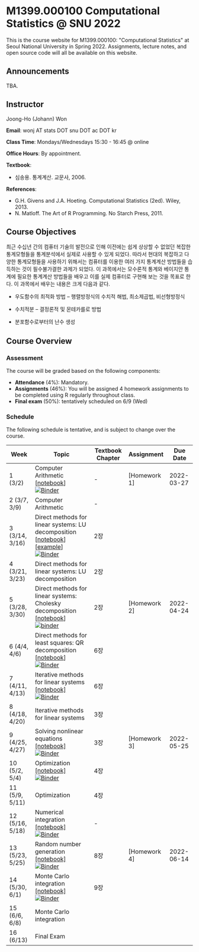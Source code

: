 # M1399.000100 Computational Statistics @ SNU 2022

This is the course website for M1399.000100: "Computational Statistics" at Seoul National University in Spring 2022. Assignments, lecture notes, and open source code will all be available on this website.

## Announcements

TBA.

## Instructor 

Joong-Ho (Johann) Won

**Email**: wonj AT stats DOT snu DOT ac DOT kr

**Class Time**: Mondays/Wednesdays 15:30 - 16:45 @ online

**Office Hours**: By appointment.

**Textbook**: 
- 심송용. 통계계산. 교문사, 2006. 


**References**: 
- G.H. Givens and J.A. Hoeting. Computational Statistics (2ed). Wiley, 2013. 
- N. Matloff. The Art of R Programming. No Starch Press, 2011. 

	
## Course Objectives

최근 수십년 간의 컴퓨터 기술의 발전으로 인해 이전에는 쉽게 상상할 수 없었던 복잡한 통계모형들을 통계분석에서 실제로 사용할 수 있게 되었다. 따라서 현대의 복잡하고 다양한 통계모형들을 사용하기 위해서는 컴퓨터를 이용한 여러 가지 통계계산 방법들을 습득하는 것이 필수불가결한 과제가 되었다. 이 과목에서는 모수론적 통계와 베이지안 통계에 필요한 통계계산 방법들을 배우고 이를 실제 컴퓨터로 구현해 보는 것을 목표로 한다. 이 과목에서 배우는 내용은 크게 다음과 같다.

* 우도함수의 최적화 방법 – 행렬방정식의 수치적 해법, 최소제곱법, 비선형방정식 

* 수치적분 – 결정론적 및 몬테카를로 방법

* 분포함수로부터의 난수 생성 


## Course Overview

### Assessment

The course will be graded based on the following components:

- **Attendance** (4%): Mandatory.
- **Assignments** (46%): You will be assigned 4 homework assignments to be completed using R regularly throughout class. 
- **Final exam** (50%): tentatively scheduled on 6/9 (Wed)

### Schedule

The following schedule is tentative, and is subject to change over the course.

| Week | Topic | Textbook Chapter | Assignment | Due Date |
|---| --- | --- | --- | --- | 
| 1 (3/2)           | Computer Arithmetic [[notebook](./lectures/lecture1/arith.ipynb)] [![Binder](https://mybinder.org/badge_logo.svg)](https://mybinder.org/v2/gh/won-j/M1399_000100-2022spring/HEAD?filepath=lectures%2Flecture1%2Farith.ipynb) | - | [Homework 1]<!--(./homework/hw1.md)--> | 2022-03-27 | 
| 2 (3/7, 3/9)     | Computer Arithmetic | - |  |  |
| 3 (3/14, 3/16)    | Direct methods for linear systems: LU decomposition [[notebook](./lectures/lecture2/gelu.ipynb)] [[example](./lectures/lecture2/gelu.pdf)] [![Binder](https://mybinder.org/badge_logo.svg)](https://mybinder.org/v2/gh/won-j/M1399_000100-2022spring/HEAD?filepath=lectures%2Flecture2%2Fgelu.ipynb) | 2장 |  |  |
| 4 (3/21, 3/23)    | Direct methods for linear systems: LU decomposition | 2장 |  |  |
| 5 (3/28, 3/30)    | Direct methods for linear systems: Cholesky decomposition [[notebook](./lectures/lecture3/chol.ipynb)] [![binder](https://mybinder.org/badge_logo.svg)](https://mybinder.org/v2/gh/won-j/m1399_000100-2022spring/HEAD?filepath=lectures%2flecture3%2fchol.ipynb) | 2장 | [Homework 2]<!--(./homework/hw2.md) [[pdf]](./homework/hw2.pdf)--> | 2022-04-24 |
| 6 (4/4, 4/6)      | Direct methods for least squares: QR decomposition [[notebook](./lectures/lecture4/qr.ipynb)] [![Binder](https://mybinder.org/badge_logo.svg)](https://mybinder.org/v2/gh/won-j/M1399_000100-2022spring/HEAD?filepath=lectures%2Flecture4%2Fqr.ipynb) | 6장 |  |  |
| 7 (4/11, 4/13)    | Iterative methods for linear systems [[notebook]](./lectures/lecture5/iterative.ipynb) [![Binder](https://mybinder.org/badge_logo.svg)](https://mybinder.org/v2/gh/won-j/M1399_000100-2022spring/HEAD?filepath=lectures%2Flecture5%2Fiterative.ipynb) | 6장 |  |  |
| 8 (4/18, 4/20)    | Iterative methods for linear systems | 3장 |  |  |
| 9 (4/25, 4/27)    | Solving nonlinear equations [[notebook]](./lectures/lecture6/nonlinear.ipynb) [![Binder](https://mybinder.org/badge_logo.svg)](https://mybinder.org/v2/gh/won-j/M1399_000100-2022spring/HEAD?filepath=lectures%2Flecture6%2Fnonlinear.ipynb) | 3장| [Homework 3]<!--(./homework/hw3.md) [[pdf]](./homework/hw3.pdf)-->   | 2022-05-25 |
| 10 (5/2, 5/4)   | Optimization [[notebook]](./lectures/lecture7/optim.ipynb) [![Binder](https://mybinder.org/badge_logo.svg)](https://mybinder.org/v2/gh/won-j/M1399_000100-2022spring/HEAD?filepath=lectures%2Flecture7%2Foptim.ipynb)  | 4장 |  |   |
| 11 (5/9, 5/11)   | Optimization | 4장 |  |  |
| 12 (5/16, 5/18)         | Numerical integration [[notebook]](./lectures/lecture8/integration.ipynb) [![Binder](https://mybinder.org/badge_logo.svg)](https://mybinder.org/v2/gh/won-j/M1399_000100-2022spring/HEAD?filepath=lectures%2Flecture8%2Fintegration.ipynb) | - |  |  |
| 13 (5/23, 5/25)   | Random number generation [[notebook]](./lectures/lecture9/rng.ipynb) [![Binder](https://mybinder.org/badge_logo.svg)](https://mybinder.org/v2/gh/won-j/M1399_000100-2022spring/HEAD?filepath=lectures%2Flecture9%2Frng.ipynb) | 8장 | [Homework 4]<!--(./homework/hw4.md) [[pdf]](./homework/hw4.pdf)--> | 2022-06-14 |
| 14 (5/30, 6/1)    | Monte Carlo integration [[notebook]](./lectures/lecture10/mc.ipynb) [![Binder](https://mybinder.org/badge_logo.svg)](https://mybinder.org/v2/gh/won-j/M1399_000100-2022spring/HEAD?filepath=lectures%2Flecture10%2Fmc.ipynb) | 9장 |  |  |
| 15 (6/6, 6/8)     | Monte Carlo integration          |  |  |  |
| 16 (6/13)         | Final Exam      |  |  |  |



